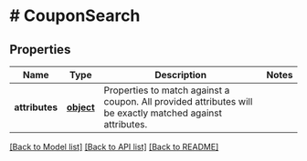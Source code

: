 # # CouponSearch

## Properties

Name | Type | Description | Notes
------------ | ------------- | ------------- | -------------
**attributes** | [**object**](.md) | Properties to match against a coupon. All provided attributes will be exactly matched against attributes. | 

[[Back to Model list]](../../README.md#documentation-for-models) [[Back to API list]](../../README.md#documentation-for-api-endpoints) [[Back to README]](../../README.md)


